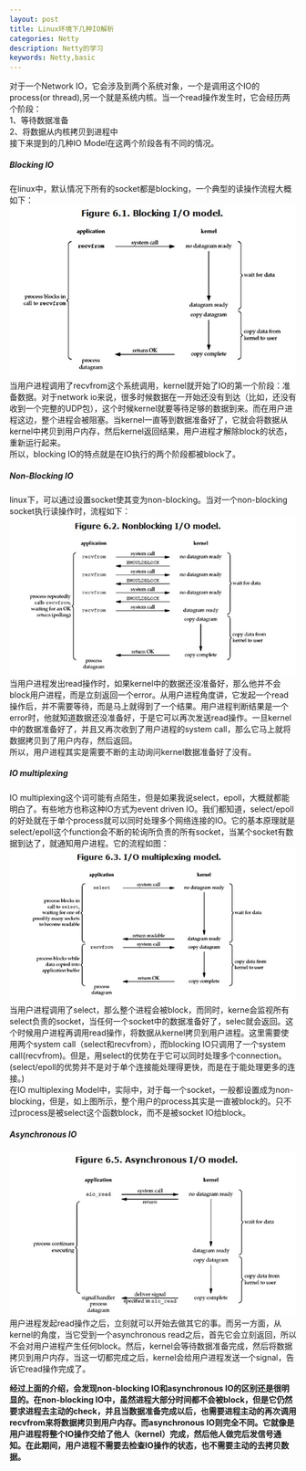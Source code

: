 ```yaml
---
layout: post
title: Linux环境下几种IO解析
categories: Netty
description: Netty的学习
keywords: Netty,basic
---
```


对于一个Network IO，它会涉及到两个系统对象，一个是调用这个IO的process(or thread),另一个就是系统内核。当一个read操作发生时，它会经历两个阶段：  
1、等待数据准备  
2、将数据从内核拷贝到进程中  
接下来提到的几种IO Model在这两个阶段各有不同的情况。  

##### Blocking IO 
在linux中，默认情况下所有的socket都是blocking，一个典型的读操作流程大概如下：  
![BlockingIO-1](/images/posts/netty/BlockingIO.png)  
当用户进程调用了recvfrom这个系统调用，kernel就开始了IO的第一个阶段：准备数据。对于network io来说，很多时候数据在一开始还没有到达（比如，还没有收到一个完整的UDP包），这个时候kernel就要等待足够的数据到来。而在用户进程这边，整个进程会被阻塞。当kernel一直等到数据准备好了，它就会将数据从kernel中拷贝到用户内存，然后kernel返回结果，用户进程才解除block的状态，重新运行起来。  
所以，blocking IO的特点就是在IO执行的两个阶段都被block了。
##### Non-Blocking IO
linux下，可以通过设置socket使其变为non-blocking。当对一个non-blocking socket执行读操作时，流程如下：  
![non-blockingIO-1](/images/posts/netty/non-blockingIO.png)   
当用户进程发出read操作时，如果kernel中的数据还没准备好，那么他并不会block用户进程，而是立刻返回一个error。从用户进程角度讲，它发起一个read操作后，并不需要等待，而是马上就得到了一个结果。用户进程判断结果是一个error时，他就知道数据还没准备好，于是它可以再次发送read操作。一旦kernel中的数据准备好了，并且又再次收到了用户进程的system call，那么它马上就将数据拷贝到了用户内存，然后返回。  
所以，用户进程其实是需要不断的主动询问kernel数据准备好了没有。
##### IO multiplexing
IO multiplexing这个词可能有点陌生，但是如果我说select，epoll，大概就都能明白了。有些地方也称这种IO方式为event driven IO。我们都知道，select/epoll的好处就在于单个process就可以同时处理多个网络连接的IO。它的基本原理就是select/epoll这个function会不断的轮询所负责的所有socket，当某个socket有数据到达了，就通知用户进程。它的流程如图：  
![multiplexingIO-1](/images/posts/netty/multiplexingIO.png)  
当用户进程调用了select，那么整个进程会被block，而同时，kerne会监视所有select负责的socket，当任何一个socket中的数据准备好了，selec就会返回。这个时候用户进程再调用read操作，将数据从kernel拷贝到用户进程。这里需要使用两个system call（select和recvfrom），而blocking IO只调用了一个system call(recvfrom)。但是，用select的优势在于它可以同时处理多个connection。(select/epoll的优势并不是对于单个连接能处理得更快，而是在于能处理更多的连接。)  
在IO multiplexing Model中，实际中，对于每一个socket，一般都设置成为non-blocking，但是，如上图所示，整个用户的process其实是一直被block的。只不过process是被select这个函数block，而不是被socket IO给block。
##### Asynchronous IO

![AsynchronousIO-1](/images/posts/netty/AsynchronousIO.png)  
用户进程发起read操作之后，立刻就可以开始去做其它的事。而另一方面，从kernel的角度，当它受到一个asynchronous read之后，首先它会立刻返回，所以不会对用户进程产生任何block。然后，kernel会等待数据准备完成，然后将数据拷贝到用户内存，当这一切都完成之后，kernel会给用户进程发送一个signal，告诉它read操作完成了。

**经过上面的介绍，会发现non-blocking IO和asynchronous IO的区别还是很明显的。在non-blocking IO中，虽然进程大部分时间都不会被block，但是它仍然要求进程去主动的check，并且当数据准备完成以后，也需要进程主动的再次调用recvfrom来将数据拷贝到用户内存。而asynchronous IO则完全不同。它就像是用户进程将整个IO操作交给了他人（kernel）完成，然后他人做完后发信号通知。在此期间，用户进程不需要去检查IO操作的状态，也不需要主动的去拷贝数据。**